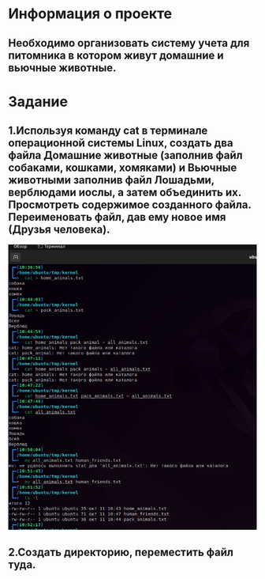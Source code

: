 # Информация о проекте
## Необходимо организовать систему учета для питомника в котором живут домашние и вьючные животные.

# Задание

## 1.Используя команду cat в терминале операционной системы Linux, создать два файла Домашние животные (заполнив файл собаками, кошками, хомяками) и Вьючные животными заполнив файл Лошадьми, верблюдами иослы, а затем объединить их. Просмотреть содержимое созданного файла. Переименовать файл, дав ему новое имя (Друзья человека).

![Task1](https://github.com/Razmik777/Kennel-calculation/blob/main/img/Task1.png)

## 2.Создать директорию, переместить файл туда.
